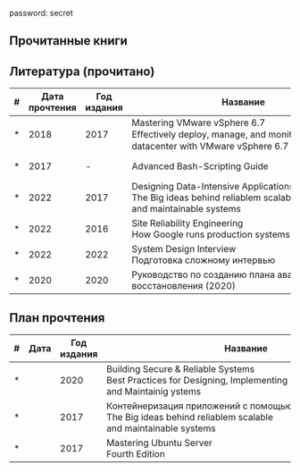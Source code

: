 password: secret

## Прочитанные книги

## Литература (прочитано)
| # | Дата прочтения | Год издания |  <div style="width:400px">Название</div> |  Издательство \ Автор   | Тема |  Тип     |   Язык  | Страниц | <div style="visibility: hidden">Ссылка</div> |
|---|-----|-------------|----------------------------------------------------------|-------------------------------|---------------------|----------|-------------|---------|-|
| * | 2018 | 2017  |  Mastering VMware vSphere 6.7<br>Eﬀectively deploy, manage, and monitor your virtual<br>datacenter with VMware vSphere 6.7 | Packt | VMWare |   Книга  |  Английский | 740 |  <div style="visibility: hidden">D:\DATA\Dropbox\BOOKS\vmware\Mastering VMware vSphere 6.7-2nd Ed_1.pdf</div> |
| * | 2017 |     -  | Advanced Bash-Scripting Guide |    Mendel Cooper | Bash |  Книга |  Русский |  340 | <div style="visibility: hidden">D:\DATA\Dropbox\BOOKS\Advanced Bash-Scripting Guide.pdf</div>| 
| * | 2022 | 2017 |  Designing Data-Intensive Applications<br>The Big ideas behind reliablem scalable<br>and maintainable systems | Martin Kleppmann | System Design |   Книга  |  Рус/Анг |  613   |  <div style="visibility: hidden">D:\DATA\Dropbox\BOOKS\designing-data-intensive-applications.pdf</div> |
| * | 2022 | 2016  | Site Reliability Engineering<br>How Google runs production systems  | O'Reilly | SRE |   Книга  |  Рус/Анг    |  550   |  <div style="visibility: hidden">D:\DATA\Dropbox\BOOKS\Site Reliability Engineering ( PDFDrive ).pdf</div>|
| * | 2022 | 2022 | System Design Interview<br>Подготовка сложному интервью |    Алекс Cюй / Alex Xu | System Design |   Книга  |  Рус/Анг | 304 |  <div style="visibility: hidden">D:\DATA\Dropbox\BOOKS\System_Design_Подготовка_к_сложному_интервью_by_Алекс_Сюй.pdf</div>   |
| * | 2020 | 2020 | Руководство по созданию плана аварийного восстановления (2020) | DEAC | SRE  |  Брошюра |  Русский |  30  | <div style="visibility: hidden">D:\DATA\Dropbox\BOOKS\Rukovodstvo-po-planu-avariinogho-vosstanovlieniia.pdf</div>    |


##  План прочтения
| # | Дата | Год издания |  <div style="width:500px">Название</div>|  Издательство \ Автор         | Тема                |  Тип     |   Язык      | Страниц | <div style="visibility: hidden">Ссылка</div> |
|---|-----------------|-------------|----------------------------------------------------------|-------------------------------|---------------------|----------|-------------|---------| -----|
| * |  |   2020  |  Building Secure & Reliable Systems<br>Best Practices for Designing, Implementing<br>and Maintainig ystems |  O'Reilly  | VMWare |   Книга  |  Английский |  557 |  <div style="visibility: hidden">D:\DATA\Dropbox\BOOKS\building_secure_and_reliable_systems.pdf</div> |
| * | |   2017  |  Контейнеризация приложений с помощью Docker и Kubernetes<br>The Big ideas behind reliablem scalable<br>and maintainable systems | Gabriel N.Schenker  | Kubernetes  |   Книга  |  Рус/Анг |  325   |  <div style="visibility: hidden">D:\DATA\Dropbox\BOOKS\docker-kuber.pdf</div> |
| * |  |   2017   |  Mastering Ubuntu Server<br>Fourth Edition | Jay LaCroix | Kubernetes |   Книга  |  Рус/Анг    |  325   |  <div style="visibility: hidden">D:\DATA\Dropbox\BOOKS\Jay_LaCroix_-_Mastering_Ubuntu_Server_Explore_the_versatile_powerful_Linux_Server_distribution_Ubuntu_22_04_with_this_compr.pdf</div>  |












